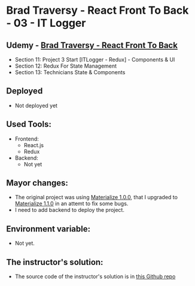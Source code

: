 # Brad Traversy - React Front To Back - 03 - IT Logger

## Udemy - [Brad Traversy - React Front To Back](https://www.udemy.com/course/modern-react-front-to-back/)

-   Section 11: Project 3 Start [ITLogger - Redux] - Components & UI
-   Section 12: Redux For State Management
-   Section 13: Technicians State & Components

## Deployed

-   Not deployed yet

## Used Tools:

-   Frontend:
    -   React.js
    -   Redux
-   Backend:
    -   Not yet

## Mayor changes:

-   The original project was using [Materialize 1.0.0](https://materializecss.com/), that I upgraded to [Materialize 1.1.0](https://materializecss.github.io/materialize/) in an attemt to fix some bugs.
-   I need to add backend to deploy the project.

## Environment variable:

-   Not yet.

## The instructor's solution:

-   The source code of the instructor's solution is in [this Github repo](https://github.com/bradtraversy/it-logger)
